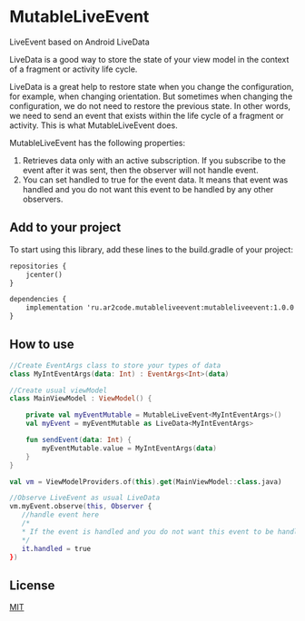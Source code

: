 # MutableLiveEvent
LiveEvent based on Android LiveData

LiveData is a good way to store the state of your view model in the context of a fragment or activity life cycle.

LiveData is a great help to restore state when you change the configuration, for example, when changing orientation. But sometimes when changing the configuration, we do not need to restore the previous state. In other words, we need to send an event that exists within the life cycle of a fragment or activity.
This is what MutableLiveEvent does.

MutableLiveEvent has the following properties:

1.	Retrieves data only with an active subscription. If you subscribe to the event after it was sent, then the observer will not handle event.
2.	You can set handled to true for the event data. It means that event was handled and you do not want this event to be handled by any other observers.

## Add to your project

To start using this library, add these lines to the build.gradle of your project:

```xml
repositories {
    jcenter()
}

dependencies {
    implementation 'ru.ar2code.mutableliveevent:mutableliveevent:1.0.0'
}
```

## How to use

```kotlin
//Create EventArgs class to store your types of data
class MyIntEventArgs(data: Int) : EventArgs<Int>(data)

//Create usual viewModel
class MainViewModel : ViewModel() {

    private val myEventMutable = MutableLiveEvent<MyIntEventArgs>()
    val myEvent = myEventMutable as LiveData<MyIntEventArgs>

    fun sendEvent(data: Int) {
        myEventMutable.value = MyIntEventArgs(data)
    }
}

val vm = ViewModelProviders.of(this).get(MainViewModel::class.java)

//Observe LiveEvent as usual LiveData
vm.myEvent.observe(this, Observer {
   //handle event here
   /*
   * If the event is handled and you do not want this event to be handled by any other observers.
   */
   it.handled = true
})      
```

## License
  [MIT](https://github.com/ar2code/MutableLiveEvent/blob/master/LICENSE)
